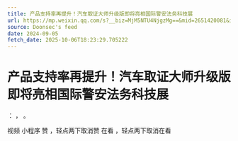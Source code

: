 ```yaml
---
title: 产品支持率再提升！汽车取证大师升级版即将亮相国际警安法务科技展
url: https://mp.weixin.qq.com/s?__biz=MjM5NTU4NjgzMg==&mid=2651420081&idx=2&sn=2a684e954b13b24c7b6ca8f24a2c6b21
source: Doonsec's feed
date: 2024-09-05
fetch_date: 2025-10-06T18:23:29.705222
---
```


# 产品支持率再提升！汽车取证大师升级版即将亮相国际警安法务科技展

：
，
。

视频
小程序
赞
，轻点两下取消赞
在看
，轻点两下取消在看